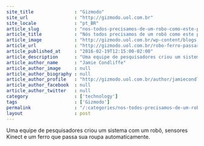 ```yaml
---
site_title               : "Gizmodo"
site_url                 : "http://gizmodo.uol.com.br"
site_locale              : "pt_BR"
article_slug             : "nos-todos-precisamos-de-um-robo-como-este-para-passar-nossas-roupas"
article_title            : "Nós todos precisamos de um robô como este para passar nossas roupas"
article_image            : "http://gizmodo.uol.com.br/wp-content/blogs.dir/8/files/2016/02/ironingclothes.gif"
article_url              : "http://gizmodo.uol.com.br/robo-ferro-passar-roupa/"
article_published_at     : "2016-02-19T12:15:00-02:00"
article_description      : "Uma equipe de pesquisadores criou um sistema com um robô, sensores Kinect e um ferro que passa sua roupa automaticamente."
article_author_name      : "Jamie Condliffe"
article_author_image     : null
article_author_biography : null
article_author_profile   : "http://gizmodo.uol.com.br/author/jamiecondliffe/"
article_author_facebook  : null
article_author_twitter   : null
category                 : ['technology']
tags                     : ['Gizmodo']
permalink                : "/:categories/nos-todos-precisamos-de-um-robo-como-este-para-passar-nossas-roupas/"
layout                   : post
---
```


Uma equipe de pesquisadores criou um sistema com um robô, sensores Kinect e um ferro que passa sua roupa automaticamente.
